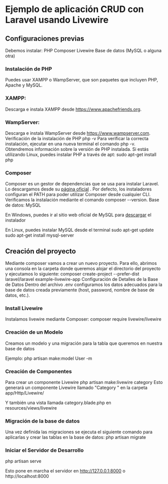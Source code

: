 # Ejemplo de aplicación CRUD con Laravel usando Livewire 

## Configuraciones previas
Debemos instalar:
PHP
Composer
Livewire
Base de datos (MySQL o alguna otra)

### Instalación de PHP
Puedes usar XAMPP o WampServer, que son paquetes que incluyen PHP, Apache y MySQL.
### XAMPP:
Descarga e instala XAMPP desde https://www.apachefriends.org.
### WampServer:
Descarga e instala WampServer desde https://www.wampserver.com.
Verificación de la instalación de PHP
php -v
Para verificar la correcta instalación, ejecutar en una nueva terminal el comando php -v. Obtendremos información sobre la versión de PHP instalada.
Si estás utilizando Linux, puedes instalar PHP a través de apt:
sudo apt-get install php

### Composer
Composer es un gestor de dependencias que se usa para instalar Laravel. Lo descargamos desde su [página oficial](https://getcomposer.org/download/) . Por defecto, los instaladores configuran el PATH para poder utilizar Composer desde cualquier CLI. Verificamos la instalación mediante el comando composer --version.
Base de datos: MySQL

En Windows, puedes ir al sitio web oficial de MySQL para [descargar](https://dev.mysql.com/downloads/installer/) el instalador  

En Linux, puedes instalar MySQL desde el terminal 
sudo apt-get update
sudo apt-get install mysql-server
## Creación del proyecto
Mediante composer vamos a crear un nuevo proyecto. Para ello, abrimos una consola en la carpeta donde queremos alojar el directorio del proyecto y ejecutamos lo siguiente:
composer create-project --prefer-dist laravel/laravel example-livewire-app
Configuración de Detalles de la Base de Datos
Dentro del archivo .env configuramos los datos adecuados para la base de datos creada previamente (host, password, nombre de base de datos, etc.).
### Install Livewire
Instalamos livewire mediante Composer:
composer require livewire/livewire
### Creación de un Modelo 
Creamos un modelo y una migración para la tabla que queremos en nuestra base de datos

Ejemplo: php artisan make:model User -m
### Creación de Componentes
Para crear un componente Livewire
php artisan make:livewire category
Esto generará un componente Livewire llamado "Category " en la carpeta app/Http/Livewire/

Y también una vista llamada category.blade.php en resources/views/livewire 
### Migración de la base de datos
Una vez definida las migraciones se ejecuta el siguiente comando para aplicarlas y crear las tablas en la base de datos:
php artisan migrate
### Iniciar el Servidor de Desarrollo

php artisan serve

Esto pone en marcha el servidor en http://127.0.0.1:8000 o http://localhost:8000

